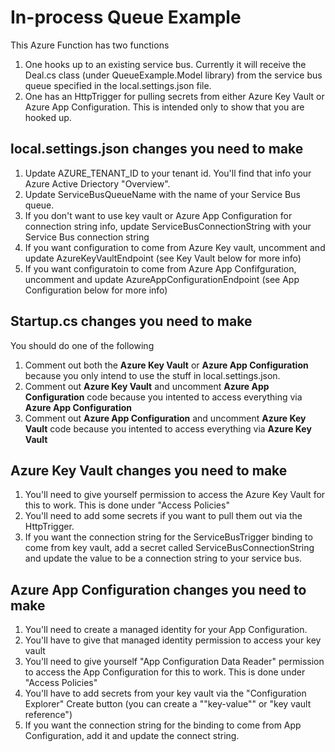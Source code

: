 # In-process Queue Example
This Azure Function has two functions
1. One hooks up to an existing service bus.  Currently it will receive the Deal.cs class (under QueueExample.Model library) from the service bus queue specified in the local.settings.json file.
2. One has an HttpTrigger for pulling secrets from either Azure Key Vault or Azure App Configuration.  This is intended only to show that you are hooked up.

## local.settings.json changes you need to make
1. Update AZURE_TENANT_ID to your tenant id.  You'll find that info your Azure Active Driectory "Overview".
2. Update ServiceBusQueueName with the name of your Service Bus queue.
3. If you don't want to use key vault or Azure App Configuration for connection string info, update ServiceBusConnectionString with your Service Bus connection string 
4. If you want configuration to come from Azure Key vault, uncomment and update AzureKeyVaultEndpoint (see Key Vault below for more info) 
5. If you want configuratoin to come from Azure App Confifguration, uncomment and update AzureAppConfigurationEndpoint (see App Configuration below for more info) 

## Startup.cs changes you need to make 
You should do one of the following 
1. Comment out both the **Azure Key Vault** or **Azure App Configuration** because you only intend to use the stuff in local.settings.json.
2. Comment out **Azure Key Vault** and uncomment **Azure App Configuration** code because you intented to access everything via **Azure App Configuration**
3. Comment out **Azure App Configuration** and uncomment **Azure Key Vault** code because you intented to access everything via **Azure Key Vault**

## Azure Key Vault changes you need to make
1. You'll need to give yourself permission to access the Azure Key Vault for this to work.  This is done under "Access Policies"
2. You'll need to add some secrets if you want to pull them out via the HttpTrigger.
3. If you want the connection string for the ServiceBusTrigger binding to come from key vault, add a secret called ServiceBusConnectionString and update the value to be a connection string to your service bus.

## Azure App Configuration changes you need to make
1. You'll need to create a managed identity for your App Configuration.
2. You'll have to give that managed identity permission to access your key vault
3. You'll need to give yourself "App Configuration Data Reader" permission to access the App Configuration for this to work.  This is done under "Access Policies"
4. You'll have to add secrets from your key vault via the "Configuration Explorer" Create button (you can create a ""key-value"" or "key vault reference")
5. If you want the connection string for the binding to come from App Configuration, add it and update the connect string.


